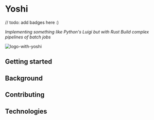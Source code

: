 # Yoshi

// todo: add badges here :)

*Implementing something like Python's Luigi but with Rust*
*Build complex pipelines of batch jobs*

![logo-with-yoshi](https://seeklogo.com/images/Y/yoshi-logo-15F601923A-seeklogo.com.png)

## Getting started

## Background

## Contributing

## Technologies

